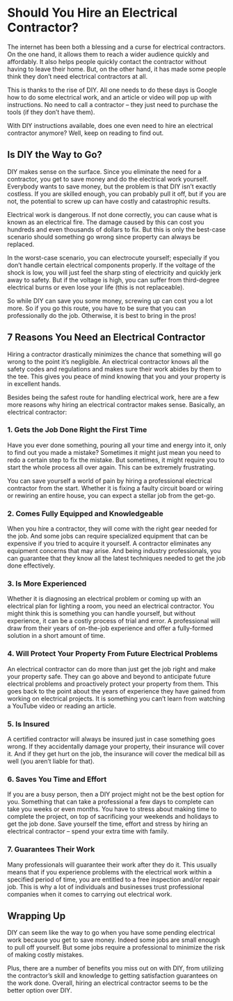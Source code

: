 # Should You Hire an Electrical Contractor?

The internet has been both a blessing and a curse for electrical contractors. On the one hand, it allows them to reach a wider audience quickly and affordably. It also helps people quickly contact the contractor without having to leave their home. But, on the other hand, it has made some people think they don’t need electrical contractors at all.

This is thanks to the rise of DIY. All one needs to do these days is Google how to do some electrical work, and an article or video will pop up with instructions. No need to call a contractor – they just need to purchase the tools (if they don’t have them).

With DIY instructions available, does one even need to hire an electrical contractor anymore? Well, keep on reading to find out.

## Is DIY the Way to Go?

DIY makes sense on the surface. Since you eliminate the need for a contractor, you get to save money and do the electrical work yourself. Everybody wants to save money, but the problem is that DIY isn’t exactly costless. If you are skilled enough, you can probably pull it off, but if you are not, the potential to screw up can have costly and catastrophic results.

Electrical work is dangerous. If not done correctly, you can cause what is known as an electrical fire. The damage caused by this can cost you hundreds and even thousands of dollars to fix. But this is only the best-case scenario should something go wrong since property can always be replaced.

In the worst-case scenario, you can electrocute yourself; especially if you don’t handle certain electrical components properly. If the voltage of the shock is low, you will just feel the sharp sting of electricity and quickly jerk away to safety. But if the voltage is high, you can suffer from third-degree electrical burns or even lose your life (this is not replaceable).

So while DIY can save you some money, screwing up can cost you a lot more. So if you go this route, you have to be sure that you can professionally do the job. Otherwise, it is best to bring in the pros!

## 7 Reasons You Need an Electrical Contractor

Hiring a contractor drastically minimizes the chance that something will go wrong to the point it’s negligible. An electrical contractor knows all the safety codes and regulations and makes sure their work abides by them to the tee. This gives you peace of mind knowing that you and your property is in excellent hands.

Besides being the safest route for handling electrical work, here are a few more reasons why hiring an electrical contractor makes sense. Basically, an electrical contractor:

### 1. Gets the Job Done Right the First Time

Have you ever done something, pouring all your time and energy into it, only to find out you made a mistake? Sometimes it might just mean you need to redo a certain step to fix the mistake. But sometimes, it might require you to start the whole process all over again. This can be extremely frustrating.

You can save yourself a world of pain by hiring a professional electrical contractor from the start. Whether it is fixing a faulty circuit board or wiring or rewiring an entire house, you can expect a stellar job from the get-go.

### 2. Comes Fully Equipped and Knowledgeable

When you hire a contractor, they will come with the right gear needed for the job. And some jobs can require specialized equipment that can be expensive if you tried to acquire it yourself. A contractor eliminates any equipment concerns that may arise. And being industry professionals, you can guarantee that they know all the latest techniques needed to get the job done effectively.

### 3. Is More Experienced

Whether it is diagnosing an electrical problem or coming up with an electrical plan for lighting a room, you need an electrical contractor. You might think this is something you can handle yourself, but without experience, it can be a costly process of trial and error. A professional will draw from their years of on-the-job experience and offer a fully-formed solution in a short amount of time.

### 4. Will Protect Your Property From Future Electrical Problems

An electrical contractor can do more than just get the job right and make your property safe. They can go above and beyond to anticipate future electrical problems and proactively protect your property from them. This goes back to the point about the years of experience they have gained from working on electrical projects. It is something you can’t learn from watching a YouTube video or reading an article.

### 5. Is Insured

A certified contractor will always be insured just in case something goes wrong. If they accidentally damage your property, their insurance will cover it. And if they get hurt on the job, the insurance will cover the medical bill as well (you aren’t liable for that).

### 6. Saves You Time and Effort

If you are a busy person, then a DIY project might not be the best option for you. Something that can take a professional a few days to complete can take you weeks or even months. You have to stress about making time to complete the project, on top of sacrificing your weekends and holidays to get the job done. Save yourself the time, effort and stress by hiring an electrical contractor – spend your extra time with family.

### 7. Guarantees Their Work

Many professionals will guarantee their work after they do it. This usually means that if you experience problems with the electrical work within a specified period of time, you are entitled to a free inspection and/or repair job. This is why a lot of individuals and businesses trust professional companies when it comes to carrying out electrical work.

## Wrapping Up

DIY can seem like the way to go when you have some pending electrical work because you get to save money. Indeed some jobs are small enough to pull off yourself. But some jobs require a professional to minimize the risk of making costly mistakes.

Plus, there are a number of benefits you miss out on with DIY, from utilizing the contractor’s skill and knowledge to getting satisfaction guarantees on the work done. Overall, hiring an electrical contractor seems to be the better option over DIY.
